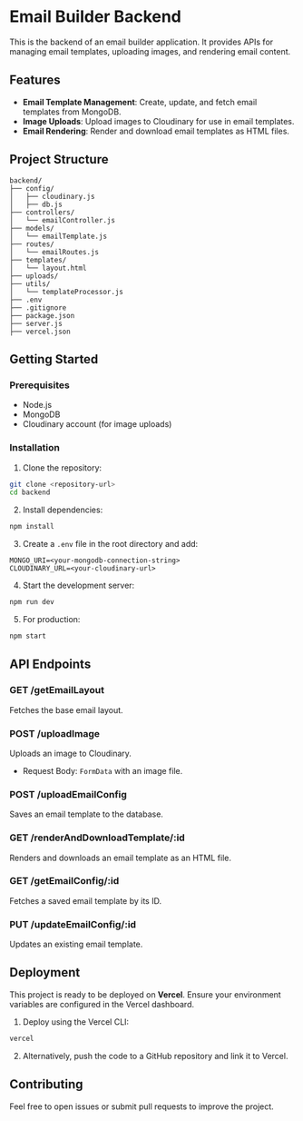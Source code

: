 # Email Builder Backend

This is the backend of an email builder application. It provides APIs for managing email templates, uploading images, and rendering email content.

## Features

- **Email Template Management**: Create, update, and fetch email templates from MongoDB.
- **Image Uploads**: Upload images to Cloudinary for use in email templates.
- **Email Rendering**: Render and download email templates as HTML files.

## Project Structure
```
backend/
├── config/                
│   ├── cloudinary.js     
│   ├── db.js           
├── controllers/        
│   └── emailController.js
├── models/              
│   └── emailTemplate.js
├── routes/              
│   └── emailRoutes.js
├── templates/           
│   └── layout.html
├── uploads/            
├── utils/              
│   └── templateProcessor.js
├── .env               
├── .gitignore         
├── package.json       
├── server.js          
├── vercel.json    
```

## Getting Started

### Prerequisites
- Node.js
- MongoDB
- Cloudinary account (for image uploads)

### Installation

1. Clone the repository:
```bash
git clone <repository-url>
cd backend
```

2. Install dependencies:
```bash
npm install
```

3. Create a `.env` file in the root directory and add:
```
MONGO_URI=<your-mongodb-connection-string>
CLOUDINARY_URL=<your-cloudinary-url>
```

4. Start the development server:
```bash
npm run dev
```

5. For production:
```bash
npm start
```

## API Endpoints

### GET /getEmailLayout
Fetches the base email layout.

### POST /uploadImage
Uploads an image to Cloudinary.
- Request Body: `FormData` with an image file.

### POST /uploadEmailConfig
Saves an email template to the database.

### GET /renderAndDownloadTemplate/:id
Renders and downloads an email template as an HTML file.

### GET /getEmailConfig/:id
Fetches a saved email template by its ID.

### PUT /updateEmailConfig/:id
Updates an existing email template.

## Deployment

This project is ready to be deployed on **Vercel**. Ensure your environment variables are configured in the Vercel dashboard.

1. Deploy using the Vercel CLI:
```bash
vercel
```

2. Alternatively, push the code to a GitHub repository and link it to Vercel.

## Contributing
Feel free to open issues or submit pull requests to improve the project.
